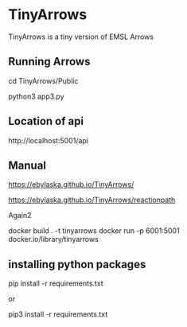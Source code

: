 # TinyArrows
TinyArrows is a tiny version of EMSL Arrows

## Running Arrows
cd TinyArrows/Public

python3 app3.py


## Location of api
http://localhost:5001/api


## Manual ##
https://ebylaska.github.io/TinyArrows/

https://ebylaska.github.io/TinyArrows/reactionpath

Again2

docker build . -t tinyarrows
docker run -p 6001:5001 docker.io/library/tinyarrows


## installing python packages
pip install -r requirements.txt

or 

pip3 install -r requirements.txt

